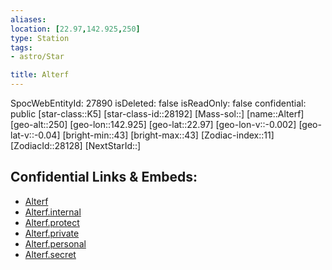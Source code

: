 ```yaml
---
aliases: 
location: [22.97,142.925,250]
type: Station
tags:
- astro/Star

title: Alterf
---
```

SpocWebEntityId: 27890
isDeleted: false
isReadOnly: false
confidential: public
[star-class::K5]
[star-class-id::28192]
[Mass-sol::]
[name::Alterf]
[geo-alt::250]
[geo-lon::142.925]
[geo-lat::22.97]
[geo-lon-v::-0.002]
[geo-lat-v::-0.04]
[bright-min::43]
[bright-max::43]
[Zodiac-index::11]
[ZodiacId::28128]
[NextStarId::]



## Confidential Links & Embeds: 
- [Alterf](../../../_public/astro/Star/Alterf.md) 
- [Alterf.internal](../../../_internal/astro/Star/Alterf.internal.md) 
- [Alterf.protect](../../../_protect/astro/Star/Alterf.protect.md) 
- [Alterf.private](../../../_private/astro/Star/Alterf.private.md) 
- [Alterf.personal](../../../_personal/astro/Star/Alterf.personal.md) 
- [Alterf.secret](../../../_secret/astro/Star/Alterf.secret.md)


